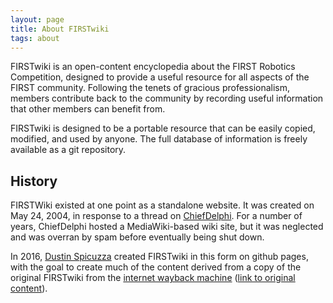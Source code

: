 ```yaml
---
layout: page
title: About FIRSTwiki
tags: about
---
```


FIRSTwiki is an open-content encyclopedia about the FIRST Robotics Competition,
designed to provide a useful resource for all aspects of the FIRST community.
Following the tenets of gracious professionalism, members contribute back to the
community by recording useful information that other members can benefit from.

FIRSTwiki is designed to be a portable resource that can be easily copied,
modified, and used by anyone. The full database of information is freely
available as a git repository.

History
-------

FIRSTWiki existed at one point as a standalone website. It was created on  May
24, 2004, in response to a thread on
[ChiefDelphi](http://www.chiefdelphi.com/forums/showthread.php?t=28697). For a
number of years, ChiefDelphi hosted a MediaWiki-based wiki site, but it was
neglected and was overran by spam before eventually being shut down.

In 2016, [Dustin Spicuzza](https://github.com/virtuald) created FIRSTwiki in
this form on github pages, with the goal to create much of the content derived
from a copy of the original FIRSTwiki from the [internet wayback
machine](https://archive.org/web/) ([link to original
content](https://web.archive.org/web/20120722235501/http://www.firstwiki.net/index.php/Main_Page)).
